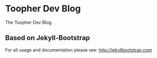 # Toopher Dev Blog

The Toopher Dev Blog.

## Based on Jekyll-Bootstrap

For all usage and documentation please see: <http://jekyllbootstrap.com>
